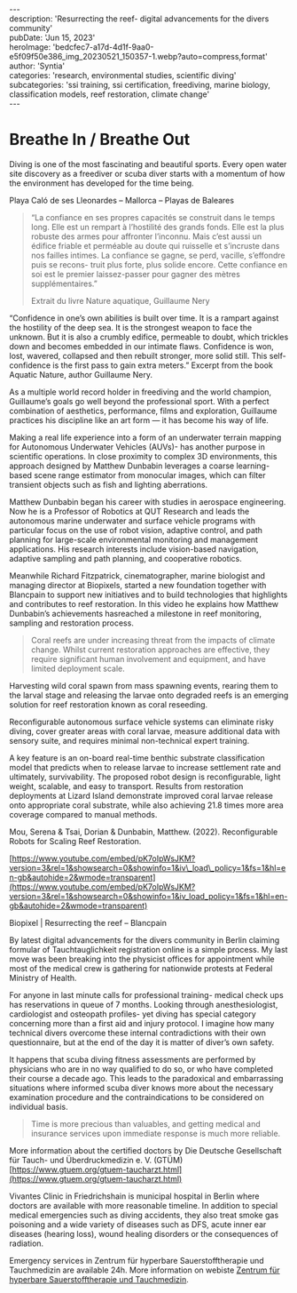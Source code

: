 \---  
description: 'Resurrecting the reef- digital advancements for the divers community'  
pubDate: 'Jun 15, 2023'  
heroImage: 'bedcfec7-a17d-4d1f-9aa0-e5f09f50e386_img_20230521_150357-1.webp?auto=compress,format'  
author: 'Syntia'  
categories: 'research, environmental studies, scientific diving'  
subcategories: 'ssi training, ssi certification, freediving, marine biology, classification models, reef restoration, climate change'  
\---  

# **Breathe In / Breathe Out**

Diving is one of the most fascinating and beautiful sports. Every open water site discovery as a freediver or scuba diver starts with a momentum of how the environment has developed for the time being.

Playa Caló de ses Lleonardes – Mallorca – Playas de Baleares

> “La confiance en ses propres capacités se construit dans le temps long. Elle est un rempart à l’hostilité des grands fonds. Elle est la plus robuste des armes pour affronter l’inconnu. Mais c’est aussi un édifice friable et perméable au doute qui ruisselle et s’incruste dans nos failles intimes. La confiance se gagne, se perd, vacille, s’effondre puis se recons- truit plus forte, plus solide encore. Cette confiance en soi est le premier laissez-passer pour gagner des mètres supplémentaires.”
> 
> Extrait du livre Nature aquatique, Guillaume Nery

“Confidence in one’s own abilities is built over time. It is a rampart against the hostility of the deep sea. It is the strongest weapon to face the unknown. But it is also a crumbly edifice, permeable to doubt, which trickles down and becomes embedded in our intimate flaws. Confidence is won, lost, wavered, collapsed and then rebuilt stronger, more solid still. This self-confidence is the first pass to gain extra meters.” Excerpt from the book Aquatic Nature, author Guillaume Nery.

As a multiple world record holder in freediving and the world champion, Guillaume’s goals go well beyond the professional sport. With a perfect combination of aesthetics, performance, films and exploration, Guillaume practices his discipline like an art form — it has become his way of life.

Making a real life experience into a form of an underwater terrain mapping for Autonomous Underwater Vehicles (AUVs)- has another purpose in scientific operations. In close proximity to complex 3D environments, this approach designed by Matthew Dunbabin leverages a coarse learning-based scene range estimator from monocular images, which can filter transient objects such as fish and lighting aberrations.

Matthew Dunbabin began his career with studies in aerospace engineering. Now he is a Professor of Robotics at QUT Research and leads the autonomous marine underwater and surface vehicle programs with particular focus on the use of robot vision, adaptive control, and path planning for large-scale environmental monitoring and management applications. His research interests include vision-based navigation, adaptive sampling and path planning, and cooperative robotics. 

Meanwhile Richard Fitzpatrick, cinematographer, marine biologist and managing director at Biopixels, started a new foundation together with Blancpain to support new initiatives and to build technologies that highlights and contributes to reef restoration. In this video he explains how Matthew Dunbabin’s achievements hasreached a milestone in reef monitoring, sampling and restoration process.

> Coral reefs are under increasing threat from the impacts of climate change. Whilst current restoration approaches are effective, they require significant human involvement and equipment, and have limited deployment scale. 

Harvesting wild coral spawn from mass spawning events, rearing them to the larval stage and releasing the larvae onto degraded reefs is an emerging solution for reef restoration known as coral reseeding.

Reconfigurable autonomous surface vehicle systems can eliminate risky diving, cover greater areas with coral larvae, measure additional data with sensory suite, and requires minimal non-technical expert training.

A key feature is an on-board real-time benthic substrate classification model that predicts when to release larvae to increase settlement rate and ultimately, survivability. The proposed robot design is reconfigurable, light weight, scalable, and easy to transport. Results from restoration deployments at Lizard Island demonstrate improved coral larvae release onto appropriate coral substrate, while also achieving 21.8 times more area coverage compared to manual methods.

Mou, Serena & Tsai, Dorian & Dunbabin, Matthew. (2022). Reconfigurable Robots for Scaling Reef Restoration.

[https://www.youtube.com/embed/pK7oIpWsJKM?version=3&rel=1&showsearch=0&showinfo=1&iv\_load\_policy=1&fs=1&hl=en-gb&autohide=2&wmode=transparent](https://www.youtube.com/embed/pK7oIpWsJKM?version=3&rel=1&showsearch=0&showinfo=1&iv_load_policy=1&fs=1&hl=en-gb&autohide=2&wmode=transparent)

Biopixel | Resurrecting the reef – Blancpain

By latest digital advancements for the divers community in Berlin claiming formular of Tauchtauglichkeit registration online is a simple process. My last move was been breaking into the physicist offices for appointment while most of the medical crew is gathering for nationwide protests at Federal Ministry of Health.

For anyone in last minute calls for professional training- medical check ups has reservations in queue of 7 months. Looking through anesthesiologist, cardiologist and osteopath profiles- yet diving has special category concerning more than a first aid and injury protocol. I imagine how many technical divers overcome these internal contradictions with their own questionnaire, but at the end of the day it is matter of diver’s own safety.

It happens that scuba diving fitness assessments are performed by physicians who are in no way qualified to do so, or who have completed their course a decade ago. This leads to the paradoxical and embarrassing situations where informed scuba diver knows more about the necessary examination procedure and the contraindications to be considered on individual basis.

> Time is more precious than valuables, and getting medical and insurance services upon immediate response is much more reliable.

More information about the certified doctors by Die Deutsche Gesellschaft für Tauch- und Überdruckmedizin e. V. (GTÜM) [https://www.gtuem.org/gtuem-taucharzt.html](https://www.gtuem.org/gtuem-taucharzt.html)

Vivantes Clinic in Friedrichshain is municipal hospital in Berlin where doctors are available with more reasonable timeline. In addition to special medical emergencies such as diving accidents, they also treat smoke gas poisoning and a wide variety of diseases such as DFS, acute inner ear diseases (hearing loss), wound healing disorders or the consequences of radiation.

Emergency services in Zentrum für hyperbare Sauerstofftherapie und Tauchmedizin are available 24h. More information on webiste [Zentrum für hyperbare Sauerstofftherapie und Tauchmedizin](https://www.vivantes.de/klinikum-im-friedrichshain/fachbereiche/zentren/zentrum-fuer-hyperbare-sauerstofftherapie-und-tauchmedizin).